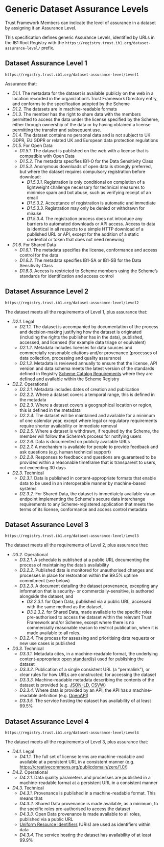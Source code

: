# Generic Dataset Assurance Levels

Trust Framework Members can indicate the level of assurance in a dataset by assigning it an Assurance Level.

This specification defines generic Assurance Levels, identified by URLs in the IB1 Root Registry with the `https://registry.trust.ib1.org/dataset-assurance-level/` prefix.


## Dataset Assurance Level 1

`https://registry.trust.ib1.org/dataset-assurance-level/Level1`

Assurance that:

<div class="list-with-identifiers-following"></div>

 * *D1.1.* The metadata for the dataset is available publicly on the web in a location recorded in the organization’s Trust Framework Directory entry, and conforms to the specification adopted by the Scheme
 * *D1.2.* The datasets are in machine-readable formats
 * *D1.3.* The member has the right to share data with the members permitted to access the data under the license specified by the Scheme, either through ownership of the data or by having obtained a license permitting the transfer and subsequent use.
 * *D1.4.* The dataset contains no personal data and is not subject to UK GDPR, EU GDPR or related UK and European data protection regulations
 * *D1.5.* For Open Data
    * *D1.5.1.* The dataset is published on the web with a license that is compatible with Open Data
    * *D1.5.2.* The metadata specifies IB1-O for the Data Sensitivity Class
    * *D1.5.3.* Anonymous downloads of open data is strongly preferred, but where the dataset requires compulsory registration before download:
        * *D1.5.3.1.* Registration is only conditional on completion of a lightweight challenge necessary for technical measures to minimise spam and bot abuse, such as verifying receipt of an email
        * *D1.5.3.2.* Acceptance of registration is automatic and immediate
        * *D1.5.3.3.* Registration may only be denied or withdrawn for misuse
        * *D1.5.3.4.* The registration process does not introduce any barriers to automated downloads or API access. Access to data is identical in all respects to a simple HTTP download of a published URL or API, except for the addition of a static credential or token that does not need renewing
 * *D1.6.* For Shared Data
    * *D1.6.1.* The metadata specifies the license, conformance and access control for the data
    * *D1.6.2.* The metadata specifies IB1-SA or IB1-SB for the Data Sensitivity Class
    * *D1.6.3.* Access is restricted to Scheme members using the Scheme’s standards for identification and access control

## Dataset Assurance Level 2

`https://registry.trust.ib1.org/dataset-assurance-level/Level2`

The dataset meets all the requirements of Level 1, plus assurance that:

<div class="list-with-identifiers-following"></div>

 * *D2.1.* Legal
    * *D2.1.1.* The dataset is accompanied by documentation of the process and decision-making justifying how the dataset is originated (including the rights the publisher has in the data), published, accessed, and licensed (for example data triage or equivalent)
    * *D2.1.2.* Metadata includes licenses for data sources and commercially reasonable citations and/or provenance (processes of data collection, processing and quality assurance)
    * *D2.1.3.* Metadata is reviewed annually to ensure that the license, API version and data schema meets the latest version of the standards defined in Registry [Scheme Catalog Requirements](../data-catalog-records/1.0.md#scheme-catalog-requirements) where they are defined and available within the Scheme Registry
 * *D2.2.* Operational
    * *D2.2.1.* Metadata includes dates of creation and publication 
    * *D2.2.2.* Where a dataset covers a temporal range, this is defined in the metadata
    * *D2.2.3.* Where a dataset covers a geographical location or region, this is defined in the metadata
    * *D2.2.4.* The dataset will be maintained and available for a minimum of one calendar year, except where legal or regulatory requirements require shorter availability or immediate removal
    * *D2.2.5.* Where a dataset is withdrawn, if required by the Scheme, the member will follow the Scheme’s process for notifying users
    * *D2.2.6.* Data is documented on publicly available URLs
    * *D2.2.7.* A mechanism is available for people to provide feedback and ask questions (e.g. human technical support)
    * *D2.2.8.* Responses to feedback and questions are guaranteed to be provided within a reasonable timeframe that is transparent to users, not exceeding 30 days
 * *D2.3.* Technical
    * *D2.3.1.* Data is published in content-appropriate formats that enable data to be used in an interoperable manner by machine-based systems
    * *D2.3.2.* For Shared Data, the dataset is immediately available via an endpoint implementing the Scheme's secure data interchange requirements to any Scheme-registered application that meets the terms of its license, conformance and access control metadata


## Dataset Assurance Level 3

`https://registry.trust.ib1.org/dataset-assurance-level/Level3`

The dataset meets all the requirements of Level 2, plus assurance that:

<div class="list-with-identifiers-following"></div>

 * *D3.2.* Operational
    * *D3.2.1.* A schedule is published at a public URL documenting the process of maintaining the data’s availability
    * *D3.2.2.* Published data is monitored for unauthorised changes and processes in place for restoration within the 99.5% uptime commitment (see below)
    * *D3.2.3.* A document detailing the dataset provenance, excepting any information that is security- or commercially-sensitive, is authored alongside the dataset, and
        * *D3.2.3.1.* for Open Data, published via a public URL, accessed with the same method as the dataset,
        * *D3.2.3.2.* for Shared Data, made available to the specific roles pre-authorised to access the dataset within the relevant Trust Framework and/or Scheme, except where there is no commercially reasonable reason to restrict publication, when it is made available to all roles.
    * *D3.2.4.* The process for assessing and prioritising data requests or new use cases is published
 * *D3.3.* Technical
    * *D3.3.1.* Metadata cites, in a machine-readable format, the underlying content-appropriate [open standard(s)](https://standards.theodi.org/introduction/what-are-open-standards-for-data/) used for publishing the dataset
    * *D3.3.2.* Publication of a single consistent URL (a “permalink”), or clear rules for how URLs are constructed, for accessing the dataset
    * *D3.3.3.* Machine-readable metadata describing the contents of the dataset is provided (e.g. [JSON-LD](https://json-ld.org/), [CSVW](https://csvw.org/))
    * *D3.3.4.* Where data is provided by an API, the API has a machine-readable definition (e.g. [OpenAPI](https://spec.openapis.org/oas/latest.html))
    * *D3.3.5.* The service hosting the dataset has availability of at least 99.5%


## Dataset Assurance Level 4

`https://registry.trust.ib1.org/dataset-assurance-level/Level4`

The dataset meets all the requirements of Level 3, plus assurance that:

<div class="list-with-identifiers-following"></div>

 * *D4.1.* Legal
    * *D4.1.1.* The full set of license terms are machine-readable and available at a persistent URL in a consistent manner (e.g. https://creativecommons.org/publicdomain/zero/1.0/)
 * *D4.2.* Operational
    * *D4.2.1.* Data quality parameters and processes are published in a machine-readable format at a persistent URL in a consistent manner 
 * *D4.3.* Technical
    * *D4.3.1.* Provenance is published in a machine-readable format. This means that:
    * *D4.3.2.* Shared Data provenance is made available, as a minimum, to the specific roles pre-authorised to access the dataset
    * *D4.3.3.* Open Data provenance is made available to all roles, published via a public URL
    * [Uniform Resource Identifiers](https://en.wikipedia.org/wiki/Uniform_Resource_Identifier) (URIs) are used as identifiers within data
    * *D4.3.4.* The service hosting the dataset has availability of at least 99.9%

